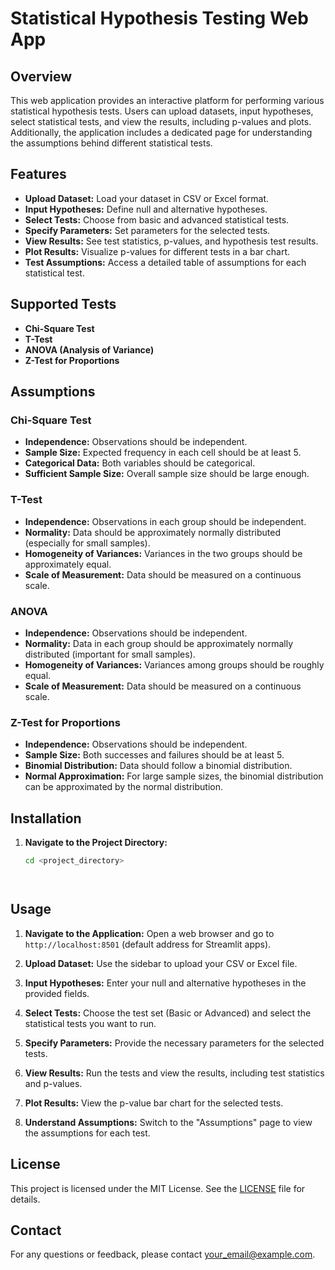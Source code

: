 # Statistical Hypothesis Testing Web App

## Overview

This web application provides an interactive platform for performing various statistical hypothesis tests. Users can upload datasets, input hypotheses, select statistical tests, and view the results, including p-values and plots. Additionally, the application includes a dedicated page for understanding the assumptions behind different statistical tests.

## Features

- **Upload Dataset:** Load your dataset in CSV or Excel format.
- **Input Hypotheses:** Define null and alternative hypotheses.
- **Select Tests:** Choose from basic and advanced statistical tests.
- **Specify Parameters:** Set parameters for the selected tests.
- **View Results:** See test statistics, p-values, and hypothesis test results.
- **Plot Results:** Visualize p-values for different tests in a bar chart.
- **Test Assumptions:** Access a detailed table of assumptions for each statistical test.

## Supported Tests

- **Chi-Square Test**
- **T-Test**
- **ANOVA (Analysis of Variance)**
- **Z-Test for Proportions**

## Assumptions

### Chi-Square Test
- **Independence:** Observations should be independent.
- **Sample Size:** Expected frequency in each cell should be at least 5.
- **Categorical Data:** Both variables should be categorical.
- **Sufficient Sample Size:** Overall sample size should be large enough.

### T-Test
- **Independence:** Observations in each group should be independent.
- **Normality:** Data should be approximately normally distributed (especially for small samples).
- **Homogeneity of Variances:** Variances in the two groups should be approximately equal.
- **Scale of Measurement:** Data should be measured on a continuous scale.

### ANOVA
- **Independence:** Observations should be independent.
- **Normality:** Data in each group should be approximately normally distributed (important for small samples).
- **Homogeneity of Variances:** Variances among groups should be roughly equal.
- **Scale of Measurement:** Data should be measured on a continuous scale.

### Z-Test for Proportions
- **Independence:** Observations should be independent.
- **Sample Size:** Both successes and failures should be at least 5.
- **Binomial Distribution:** Data should follow a binomial distribution.
- **Normal Approximation:** For large sample sizes, the binomial distribution can be approximated by the normal distribution.



## Installation

1. **Navigate to the Project Directory:**
   ```bash
   cd <project_directory>




## Usage

1. **Navigate to the Application:**
   Open a web browser and go to `http://localhost:8501` (default address for Streamlit apps).

2. **Upload Dataset:**
   Use the sidebar to upload your CSV or Excel file.

3. **Input Hypotheses:**
   Enter your null and alternative hypotheses in the provided fields.

4. **Select Tests:**
   Choose the test set (Basic or Advanced) and select the statistical tests you want to run.

5. **Specify Parameters:**
   Provide the necessary parameters for the selected tests.

6. **View Results:**
   Run the tests and view the results, including test statistics and p-values.

7. **Plot Results:**
   View the p-value bar chart for the selected tests.

8. **Understand Assumptions:**
   Switch to the "Assumptions" page to view the assumptions for each test.

## License

This project is licensed under the MIT License. See the [LICENSE](LICENSE) file for details.

## Contact

For any questions or feedback, please contact [your_email@example.com](mailto:your_email@example.com).
